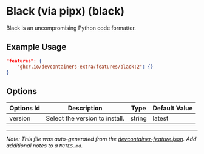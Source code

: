 
# Black (via pipx) (black)

Black is an uncompromising Python code formatter.

## Example Usage

```json
"features": {
    "ghcr.io/devcontainers-extra/features/black:2": {}
}
```

## Options

| Options Id | Description | Type | Default Value |
|-----|-----|-----|-----|
| version | Select the version to install. | string | latest |



---

_Note: This file was auto-generated from the [devcontainer-feature.json](devcontainer-feature.json).  Add additional notes to a `NOTES.md`._
